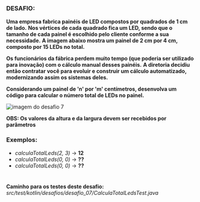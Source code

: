 #

<h3>DESAFIO:</h3>

**Uma empresa fabrica painéis de LED compostos por quadrados de 1 cm de lado.**
**Nos vértices de cada quadrado fica um LED, sendo que o tamanho de cada painel é escolhido pelo cliente conforme a sua necessidade.**
**A imagem abaixo mostra um painel de 2 cm por 4 cm, composto por 15 LEDs no total.**

**Os funcionários da fábrica perdem muito tempo (que poderia ser utilizado para inovação) com o cálculo manual desses painéis.**
**A diretoria decidiu então contratar você para evoluir e construir um cálculo automatizado, modernizando assim os sistemas deles.**

**Considerando um painel de 'n' por 'm' centímetros, desenvolva um código para calcular o número total de LEDs no painel.**

![imagem do desafio 7](https://github.com/jeffersontavaresdm/desafios/tree/main/src/main/resources/desafio_07-img.png)

**OBS: Os valores da altura e da largura devem ser recebidos por parâmetros**

<h3>Exemplos:</h3>

- _calculaTotalLeds(2, 3)_ → **12**
- _calculaTotalLeds(0, 0)_ → **??**
- _calculaTotalLeds(0, 0)_ → **??**

#

**Caminho para os testes deste desafio:** _src/test/kotlin/desafios/desafio_07/CalculaTotalLedsTest.java_